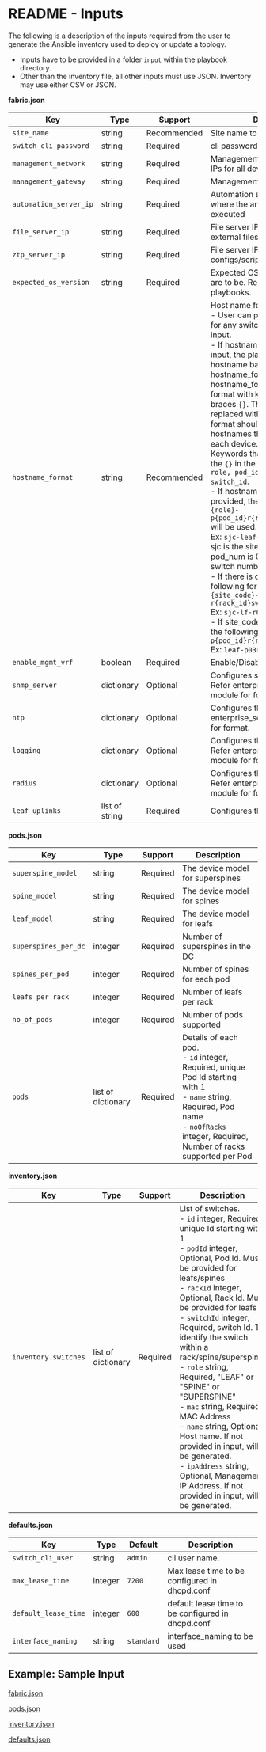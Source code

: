 
# README - Inputs

The following is a description of the inputs required from the user to generate the Ansible inventory used to deploy or update a toplogy.

- Inputs have to be provided in a folder `input` within the playbook directory.
- Other than the inventory file, all other inputs must use JSON. Inventory may use either CSV or JSON.


**fabric.json**

| Key        | Type                      | Support               |Description                                             | 
|------------|---------------------------|------------------------|--------------------------------------------------------|
| ``site_name``            | string        |  Recommended | Site name to be used  |
| ``switch_cli_password`` | string           |  Required | cli password |
| ``management_network``    | string           |  Required | Management network to provide IPs for all devices in inventory |
| ``management_gateway``       | string        |  Required | Management gateway |
| ``automation_server_ip``                  | string            |  Required | Automation server IPv4 address where the ansible playbooks are executed |
| ``file_server_ip``                 | string          |  Required | File server IPv4 address where external files are kept |
| ``ztp_server_ip``           | string           |  Required | File server IPv4 address where ztp configs/scripts/binary are placed  |
| ``expected_os_version``               | string         |  Required | Expected OS version the devices are to be. Required for validation playbooks.  |
| ``hostname_format``                 | string         |  Recommended | Host name format. <br/> - User can provide the hostname for any switch in the inventory input. <br/> - If hostname is not provided in input, the playbook generates hostname based on hostname_format. hostname_format is a string format with keywords within curly braces ``{}``. The keywords will be replaced with actual values. The format should be able to generate hostnames that uniquely identifies each device. <br/> Keywords that can be used within the ``{}`` in the format: ``site_code, role, pod_id, pod_name, rack_id, switch_id``. <br/> - If hostname_format is not provided, the default  ``{site_code}-{role}-p{pod_id}r{rack_id}sw{switch_id}`` will be used. <br/> Ex: ``sjc-leaf-p003r4sw01``, where sjc is the site_code, role is leaf, pod_num is 03, rack nmber is 04, switch number is  01. <br/> - If there is only one pod, following format can be used. ``{site_code}-{role}-r{rack_id}sw{switchid}`` <br/> Ex: ``sjc-lf-r04sw01`` <br/> - If site_code is not requried, use the following format. ``{role}-p{pod_id}r{rack_id}sw{switchid}`` <br/> Ex: ``leaf-p03r04sw01`` |
| ``enable_mgmt_vrf``            | boolean        |  Required | Enable/Disable management vrf |
| ``snmp_server``    | dictionary           |  Optional | Configures snmp_server details. Refer enterprise_sonic resource module for format. |
| ``ntp``       | dictionary        |  Optional | Configures the ntp. Refer enterprise_sonic resource module for format. |
| ``logging``                  | dictionary            |  Optional | Configures the logging server. Refer enterprise_sonic resource module for format. |
| ``radius``                 | dictionary          |  Optional | Configures the radius server. Refer enterprise_sonic resource module for format. |
| ``leaf_uplinks``           | list of string           |  Required | Configures the leaf uplinks  |


**pods.json**

| Key        | Type                      | Support               | Description                                             |
|------------|---------------------------|-----------------------|---------------------------------------------------------|
| ``superspine_model``            | string        | Required | The device model for superspines |
| ``spine_model`` | string           | Required | The device model for spines |
| ``leaf_model``    | string           | Required | The device model for leafs |
| ``superspines_per_dc``       | integer        | Required | Number of superspines in the DC |
| ``spines_per_pod``                  | integer            | Required | Number of spines for each pod |
| ``leafs_per_rack``                 | integer           | Required | Number of leafs per rack |
| ``no_of_pods``           | integer           | Required | Number of pods supported  |
| ``pods``               | list of dictionary       | Required | Details of each pod. <br/> - ``id`` integer, Required, unique Pod Id starting with 1 <br/> - ``name`` string, Required, Pod name <br/> - ``noOfRacks`` integer, Required, Number of racks supported per Pod |


**inventory.json**

| Key        | Type                      | Support               | Description                                             |
|------------|---------------------------|-----------------------|-------------------------------------------------------|
| ``inventory.switches``            | list of dictionary       | Required | List of switches. <br/> - ``id`` integer, Required, unique Id starting with 1 <br/> - ``podId`` integer, Optional, Pod Id. Must be provided for leafs/spines <br/> - ``rackId`` integer, Optional, Rack Id. Must be provided for leafs <br/> - ``switchId`` integer, Required, switch Id. To identify the switch within a rack/spine/superspine. <br/> - ``role`` string, Required, "LEAF" or "SPINE" or "SUPERSPINE" <br/> - ``mac`` string, Required, MAC Address <br/> - ``name`` string, Optional, Host name. If not provided in input, will be generated. <br/> - ``ipAddress`` string, Optional, Management IP Address. If not provided in input, will be generated. |


**defaults.json**

| Key        | Type                      | Default               | Description                                             |
|------------|---------------------------|-----------------------|---------------------------------------------------------|
| ``switch_cli_user``            | string        | ``admin`` | cli user name. |
| ``max_lease_time`` | integer           | ``7200`` | Max lease time to be configured in dhcpd.conf |
| ``default_lease_time``    | integer           | ``600`` | default lease time to be configured in dhcpd.conf |
| ``interface_naming``       | string        | ``standard`` | interface_naming to be used |


Example: Sample Input
-------
[fabric.json](input/fabric.json)

[pods.json](input/pods.json)

[inventory.json](input/inventory.json)

[defaults.json](input/defaults.json)
